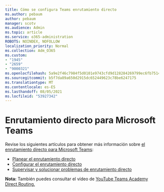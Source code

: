 ```yaml
---
title: Cómo se configura Teams enrutamiento directo
ms.author: pebaum
author: pebaum
manager: scotv
ms.audience: Admin
ms.topic: article
ms.service: o365-administration
ROBOTS: NOINDEX, NOFOLLOW
localization_priority: Normal
ms.collection: Adm_O365
ms.custom:
- "1945"
- "2659"
- "9000321"
ms.openlocfilehash: 5a9e2f46c7984f5d0101e9743cfd9d128284269799ec6fb7514a9176b857170c
ms.sourcegitcommit: b5f7da89a650d2915dc652449623c78be6247175
ms.translationtype: MT
ms.contentlocale: es-ES
ms.lasthandoff: 08/05/2021
ms.locfileid: "53927342"
---
```

# <a name="direct-routing-for-microsoft-teams"></a>Enrutamiento directo para Microsoft Teams

Revise los siguientes artículos para obtener más información sobre [el enrutamiento directo para Microsoft Teams](https://docs.microsoft.com/MicrosoftTeams/direct-routing-landing-page): 

- [Planear el enrutamiento directo](https://docs.microsoft.com/MicrosoftTeams/direct-routing-plan)
- [Configurar el enrutamiento directo](https://docs.microsoft.com/MicrosoftTeams/direct-routing-configure) 
- [Supervisar y solucionar problemas de enrutamiento directo](https://docs.microsoft.com/MicrosoftTeams/direct-routing-monitor-and-troubleshoot)

**Nota:** También puedes consultar el vídeo de [YouTube Teams Academy Direct Routing.](https://www.youtube.com/watch?v=1ASftX_Msb8&index=10&list=PLaSOUojkSiGnKuE30ckcjnDVkMNqDv0Vl)